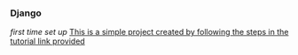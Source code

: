 ### Django
_first time set up_
[This is a simple project created by following the steps in the tutorial link provided](https://docs.djangoproject.com/en/4.0/intro/tutorial01/)
